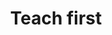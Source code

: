 ---
title: Teach first
layout: case
color: '#172b69'
logo: 'teachfirstlogo2.png'
photo: 'teachfirst_bg.jpg'
description: We helped Teach First get their message across
brief: |
  Teach First wanted two videos for a joint editorial campaign with Trinity Mirror to encourage young people to train as teachers.

  The charity challenges educational inequality by recruiting bright graduates to work in the most deprived schools. These are all around the country, so it works with Trinity Mirror’s local titles, such as the Liverpool Echo, Nottingham Post and Birmingham Mail, to recruit for those areas.

  The videos needed to convey two messages: that teaching is a demanding and rewarding profession; and that it can change people’s lives for the better. They needed to work on the title’s websites and social media accounts, particularly Facebook – as well as the charity’s own channels. And they needed to appeal to undergraduates and recent graduates and inspire social sharing.
quote: |
  We’re extremely happy with the finished films, which have been received well by internal and external audiences. Happen Digital is professional, friendly, honest and accommodating – we would not hesitate to recommend them.

  Teach First
results: |
  The two films worked extremely well across Trinity Mirror’s titles and also proved popular on the social accounts of Teach First. Teach First was so pleased with the figures that it plans to put spend behind the videos when it starts to push teacher recruitment again.

  - **24,000** organic reach on Facebook
  - **21,000** organic impressions on Twitter
  - Total of **18,000** views on social media

outputs:
- heading: "Choosing the right direction"
  body: "Communication is often most effective via humour or emotion. Happen used both to get the messages across. The first video was based on the fact that teachers are asked dozens of questions each hour. So it asked the viewer whether he or she would be able to answer children’s toughest questions in a fun Buzzfeed-style format. The second was a more traditional case study. It told the story of how a teacher helped a troubled, disruptive pupil turn her life around and win a place at Oxford University in an engaging, emotional way."
  image: "IMG_0163.jpg"
- heading: "Using humour"
  body: "Getting the best out of children on camera requires a relaxed shoot and a lot of patience. We spent a day filming with the pupils of Reach Academy in Feltham, asking a lot of open-ending questions to make sure we had enough good answers to make a funny and powerful film. We used a bright yellow background, so the video would stand out on Facebook. We edited the footage to make viewers imagine themselves as teachers – and cut in a series of chapter headings to ask whether they could cope in the classroom."
  image: "IMG_0163.jpg"
- heading: "Creating an emotional response"
  body: "The second video was about a young woman, Sara Harb, and her former teacher Liam McGillicuddy. As an immigrant, Sara struggled to learn English and understand what was going on in the classroom. Insecure and frustrated, she was violent and disruptive, and often excluded from school as a result. But over time, her teacher made her realise her potential and become an A-grade student. Key to the video was the interviews with Sara and Liam. These covered her angry behaviour, the support she received and how she won a place at Oxford University. We then cut the interviews with illustrations of Sara kicking off in the classroom, footage of her at Oxford and shots of Liam in the classroom. But most importantly, we showed how Liam’s help made Sara feel, and how her success made him feel. This gave the video a genuine emotional power."
  image: "IMG_0163.jpg"
videos:
- <iframe width="560" height="315" src="https://www.youtube.com/embed/Nnidwnkj2bU" frameborder="0" allowfullscreen></iframe>
- <iframe width="560" height="315" src="https://www.youtube.com/embed/T4mORRwSDXE" frameborder="0" allowfullscreen></iframe>
---